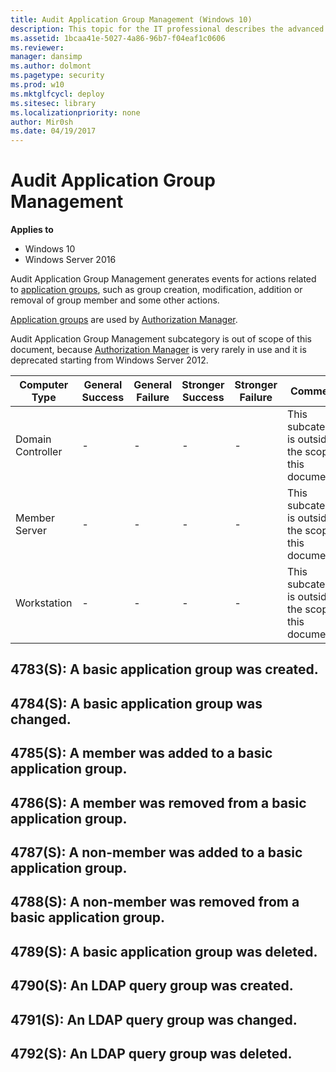 ```yaml
---
title: Audit Application Group Management (Windows 10)
description: This topic for the IT professional describes the advanced security audit policy setting, Audit Application Group Management, which determines whether the operating system generates audit events when application group management tasks are performed.
ms.assetid: 1bcaa41e-5027-4a86-96b7-f04eaf1c0606
ms.reviewer: 
manager: dansimp
ms.author: dolmont
ms.pagetype: security
ms.prod: w10
ms.mktglfcycl: deploy
ms.sitesec: library
ms.localizationpriority: none
author: Mir0sh
ms.date: 04/19/2017
---
```


# Audit Application Group Management

**Applies to**
-   Windows 10
-   Windows Server 2016


Audit Application Group Management generates events for actions related to [application groups](https://technet.microsoft.com/library/cc771579.aspx), such as group creation, modification, addition or removal of group member and some other actions.

[Application groups](https://technet.microsoft.com/library/cc771579.aspx) are used by [Authorization Manager](https://technet.microsoft.com/library/cc726036.aspx).

Audit Application Group Management subcategory is out of scope of this document, because [Authorization Manager](https://technet.microsoft.com/library/cc726036.aspx) is very rarely in use and it is deprecated starting from Windows Server 2012.

| Computer Type     | General Success | General Failure | Stronger Success | Stronger Failure | Comments                                                |
|-------------------|-----------------|-----------------|------------------|------------------|---------------------------------------------------------|
| Domain Controller | -               | -               | -                | -                | This subcategory is outside the scope of this document. |
| Member Server     | -               | -               | -                | -                | This subcategory is outside the scope of this document. |
| Workstation       | -               | -               | -                | -                | This subcategory is outside the scope of this document. |

## 4783(S): A basic application group was created.

## 4784(S): A basic application group was changed.

## 4785(S): A member was added to a basic application group.

## 4786(S): A member was removed from a basic application group.

## 4787(S): A non-member was added to a basic application group.

## 4788(S): A non-member was removed from a basic application group.

## 4789(S): A basic application group was deleted.

## 4790(S): An LDAP query group was created.

## 4791(S): An LDAP query group was changed.

## 4792(S): An LDAP query group was deleted.

